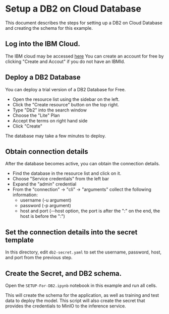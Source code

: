 # Setup a DB2 on Cloud Database
This document describes the steps for setting up a DB2 on Cloud Database and creating the schema for this example.

## Log into the IBM Cloud.
The IBM cloud may be accessed [here](https://cloud.ibm.com)
You can create an account for free by clicking "Create and Accout" if you do not have an IBMId.

## Deploy a DB2 Database
You can deploy a trial version of a DB2 Database for Free.

* Open the resource list using the sidebar on the left.
* Click the "Create resource" button on the top right.
* Type "Db2" into the search window
* Choose the "Lite" Plan
* Accept the terms on right hand side
* Click "Create"

The database may take a few minutes to deploy.

## Obtain connection details
After the database becomes active, you can obtain the connection details.

* Find the database in the resource list and click on it.
* Choose "Service credentials" from the left bar
* Expand the "admin" credential
* From the "connection" -> "cli" -> "arguments" collect the following information:
  * username (-u argument)
  * password (-p argument)
  * host and port (--host option, the port is after the ":" on the end, the host is before the ":")
  
## Set the connection details into the secret template
In this directory, edit `db2-secret.yaml` to set the username, password, host, and port from the previous step.

## Create the Secret, and DB2 schema.
Open the `SETUP-For-DB2.ipynb` notebook in this example and run all cells.

This will create the schema for the application, as well as training and test data to deploy the model.
This script will also create the secret that provides the credentials to MinIO to the inference service.



